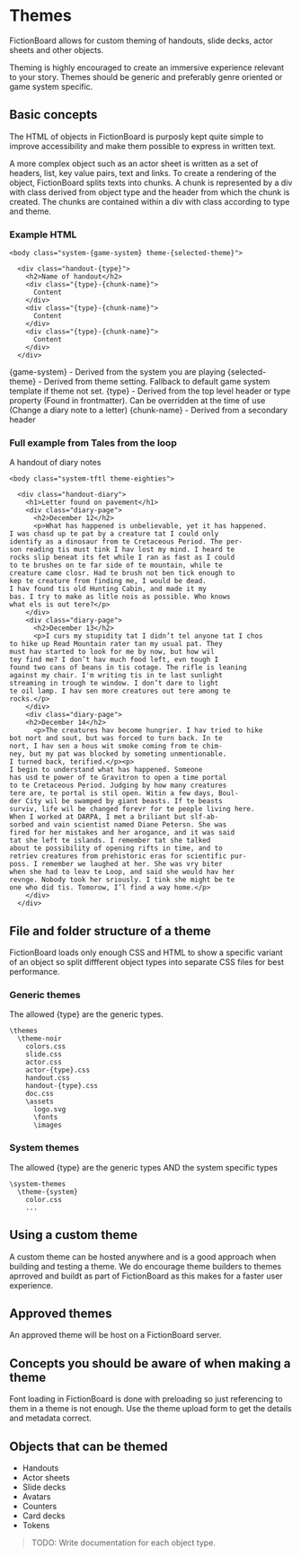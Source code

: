 # Themes

FictionBoard allows for custom theming of handouts, slide decks, actor sheets and other objects. 

Theming is highly encouraged to create an immersive experience relevant to your story. Themes should be generic and preferably genre oriented or game system specific. 

## Basic concepts

The HTML of objects in FictionBoard is purposly kept quite simple to improve accessibility and make them possible to express in written text.

A more complex object such as an actor sheet is written as a set of headers, list, key value pairs, text and links. To create a rendering of the object, FictionBoard splits texts into chunks. A chunk is represented by a div with class derived from object type and the header from which the chunk is created. The chunks are contained within a div with class according to type and theme.

### Example HTML

```
<body class="system-{game-system} theme-{selected-theme}">

  <div class="handout-{type}">
    <h2>Name of handout</h2>
    <div class="{type}-{chunk-name}">
      Content
    </div>
    <div class="{type}-{chunk-name}">
      Content
    </div>
    <div class="{type}-{chunk-name}">
      Content
    </div>
  </div>   

```
 {game-system} - Derived from the system you are playing
 {selected-theme} - Derived from theme setting. Fallback to default game system template if theme not set. 
 {type} - Derived from the top level header or type property (Found in frontmatter). Can be overridden at the time of use (Change a diary note to a letter)
 {chunk-name} - Derived from a secondary header

### Full example from Tales from the loop

A handout of diary notes

```
<body class="system-tftl theme-eighties">

  <div class="handout-diary">
    <h1>Letter found on pavement</h1>
    <div class="diary-page">
      <h2>December 12</h2>
      <p>What has happened is unbelievable, yet it has happened. 
I was chasd up te pat by a creature tat I could only 
identify as a dinosaur from te Cretaceous Period. The per-
son reading tis must tink I hav lost my mind. I heard te 
rocks slip beneat its fet while I ran as fast as I could 
to te brushes on te far side of te mountain, while te 
creature came closr. Had te brush not ben tick enough to 
kep te creature from finding me, I would be dead.
I hav found tis old Hunting Cabin, and made it my 
bas. I try to make as litle nois as possible. Who knows 
what els is out tere?</p>
    </div>
    <div class="diary-page">
      <h2>December 13</h2>
      <p>I curs my stupidity tat I didn’t tel anyone tat I chos 
to hike up Read Mountain rater tan my usual pat. They 
must hav started to look for me by now, but how wil 
tey find me? I don’t hav much food left, evn tough I 
found two cans of beans in tis cotage. The rifle is leaning 
against my chair. I'm writing tis in te last sunlight 
streaming in trough te window. I don’t dare to light 
te oil lamp. I hav sen more creatures out tere among te 
rocks.</p>
    </div>
    <div class="diary-page">
    <h2>December 14</h2>
      <p>The creatures hav become hungrier. I hav tried to hike 
bot nort and sout, but was forced to turn back. In te 
nort, I hav sen a hous wit smoke coming from te chim-
ney, but my pat was blocked by someting unmentionable. 
I turned back, terified.</p><p>
I begin to understand what has happened. Someone 
has usd te power of te Gravitron to open a time portal 
to te Cretaceous Period. Judging by how many creatures 
tere are, te portal is stil open. Witin a few days, Boul-
der City wil be swamped by giant beasts. If te beasts 
surviv, life wil be changed forevr for te people living here.
When I worked at DARPA, I met a briliant but slf-ab-
sorbed and vain scientist named Diane Petersn. She was 
fired for her mistakes and her arogance, and it was said 
tat she left te islands. I remember tat she talked 
about te possibility of opening rifts in time, and to 
retriev creatures from prehistoric eras for scientific pur-
poss. I remember we laughed at her. She was vry biter 
when she had to leav te Loop, and said she would hav her 
revnge. Nobody took her sriously. I tink she might be te 
one who did tis. Tomorow, I’l find a way home.</p>
    </div>
  </div>   

```

## File and folder structure of a theme

FictionBoard loads only enough CSS and HTML to show a specific variant of an object so split diffferent object types into separate CSS files for best performance.

### Generic themes

The allowed {type} are the generic types. 

```
\themes
  \theme-noir
    colors.css
    slide.css
    actor.css
    actor-{type}.css
    handout.css
    handout-{type}.css
    doc.css
    \assets
      logo.svg
      \fonts
      \images
```

### System themes

The allowed {type} are the generic types AND the system specific types

```
\system-themes
  \theme-{system}
    color.css
    ...
```

## Using a custom theme

A custom theme can be hosted anywhere and is a good approach when building and testing a theme. We do encourage theme builders to themes aprroved and buildt as part of FictionBoard as this makes for a faster user experience.

## Approved themes

An approved theme will be host on a FictionBoard server.

## Concepts you should be aware of when making a theme

Font loading in FictionBoard is done with preloading so just referencing to them in a theme is not enough. Use the theme upload form to get the details and metadata correct.

## Objects that can be themed

- Handouts
- Actor sheets
- Slide decks
- Avatars
- Counters
- Card decks
- Tokens

> TODO: Write documentation for each object type. 
